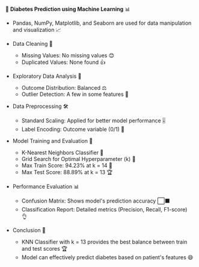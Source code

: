 
﻿ 🤖 **Diabetes Prediction using Machine Learning** 📊

- Pandas, NumPy, Matplotlib, and Seaborn are used for data manipulation and visualization 📈


- Data Cleaning 🧹
  - Missing Values: No missing values 😊
  - Duplicated Values: None found 👍


- Exploratory Data Analysis 🔎
  - Outcome Distribution: Balanced ⚖️
  - Outlier Detection: A few in some features 👀


- Data Preprocessing 🛠️
  - Standard Scaling: Applied for better model performance 🎚️
  - Label Encoding: Outcome variable (0/1) 🎯


- Model Training and Evaluation 🚂
  - K-Nearest Neighbors Classifier 🤝
  - Grid Search for Optimal Hyperparameter (k) 🔧
  - Max Train Score: 94.23% at k = 14 🥇
  - Max Test Score: 88.89% at k = 13 🏆


- Performance Evaluation 📊
  - Confusion Matrix: Shows model's prediction accuracy ⬜⬛
  - Classification Report: Detailed metrics (Precision, Recall, F1-score) 👌


- Conclusion 🏁
  - KNN Classifier with k = 13 provides the best balance between train and test scores 🏆
  - Model can effectively predict diabetes based on patient's features 😄﻿
